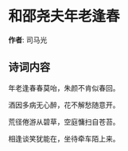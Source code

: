 # 和邵尧夫年老逢春

**作者**: 司马光

## 诗词内容

年老逢春春莫咍，朱颜不肯似春回。

酒因多病无心醉，花不解愁随意开。

荒径倦游从碧草，空庭慵扫自苍苔。

相逢谈笑犹能在，坐待牵车陌上来。


